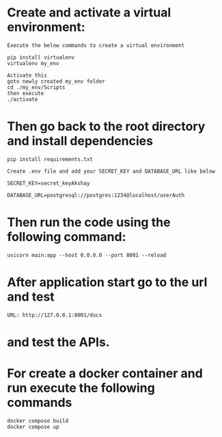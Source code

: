 # Create and activate a virtual environment:
    Execute the below commands to create a virtual environment
    
    pip install virtualenv   
    virtualenv my_env
    
    Activate this 
    goto newly created my_env folder
    cd ./my_env/Scripts
    then execute 
    ./activate

# Then go back to the root directory and install dependencies
 
    pip install requirements.txt
    
    Create .env file and add your SECRET_KEY and DATABASE_URL like below 

    SECRET_KEY=secret_keyAkshay

    DATABASE_URL=postgresql://postgres:1234@localhost/userAuth

# Then run the code using the following command:

    uvicorn main:app --host 0.0.0.0 --port 8001 --reload

# After application start go to the url and test

    URL: http://127.0.0.1:8001/docs

# and test the APIs.

# For create a docker container and run execute the following commands

    docker compose build
    docker compose up


